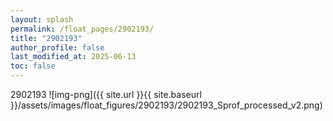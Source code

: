 ```yaml
---
layout: splash
permalink: /float_pages/2902193/
title: "2902193"
author_profile: false
last_modified_at: 2025-06-13
toc: false
---
```

 
2902193
![img-png]({{ site.url }}{{ site.baseurl }}/assets/images/float_figures/2902193/2902193_Sprof_processed_v2.png)